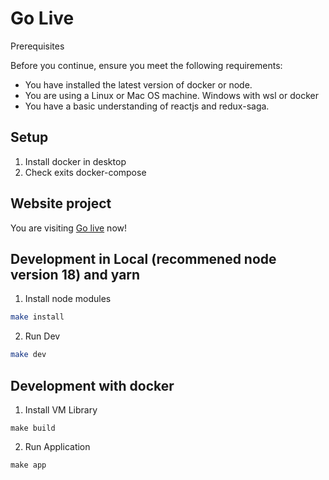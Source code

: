 # Go Live

Prerequisites

Before you continue, ensure you meet the following requirements:

* You have installed the latest version of docker or node.
* You are using a Linux or Mac OS machine. Windows with wsl or docker
* You have a basic understanding of reactjs and redux-saga.

## Setup

1. Install docker in desktop
2. Check exits docker-compose

## Website project

You are visiting [Go live](https://golive.io.vn) now!

## Development in Local (recommened node version 18) and yarn

1. Install node modules

```bash
make install
```

2. Run Dev

```bash
make dev
```

## Development with docker

1. Install VM Library

```console
make build
```

2. Run Application

```console
make app
```
